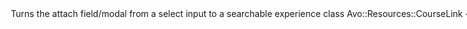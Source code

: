 <Option name="`searchable`">

<div class="space-x-2">
  <LicenseReq license="pro" />
  <DemoVideo demo-video="https://youtu.be/KLI_sVTPX-Q" />
</div>

Turns the attach field/modal from a `select` input to a searchable experience

```ruby{5}
class Avo::Resources::CourseLink < Avo::BaseResource
  def fields
    field :links,
      as: :has_many,
      searchable: true
  end
end
```

:::warning
  Avo uses the **resource search feature** behind the scenes, so **make sure the target resource has the [`search_query`](./../search/resource-search) option configured**.
:::

```ruby{3-7}
# app/avo/resources/course_link.rb
class Avo::Resources::CourseLink < Avo::BaseResource
  self.search = {
    query: -> {
      query.ransack(id_eq: q, link_cont: q, m: "or").result(distinct: false)
    }
  }
end
```

#### Default

`false`

#### Possible values

`true`, `false`
</Option>
